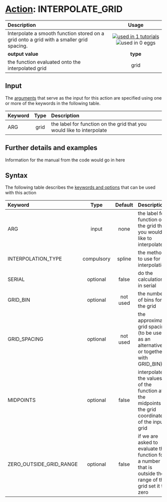 # [Action](actions.md): INTERPOLATE_GRID

| Description    | Usage |
|:--------|:--------:|
| Interpolate a smooth function stored on a grid onto a grid with a smaller grid spacing. | [![used in 1 tutorials](https://img.shields.io/badge/tutorials-1-green.svg)](https://www.plumed-tutorials.org/browse.html?search=INTERPOLATE_GRID)![used in 0 eggs](https://img.shields.io/badge/nest-0-red.svg)|
 | **output value** | **type** |
| the function evaluated onto the interpolated grid | grid |

## Input

The [arguments](specifying_arguments.html) that serve as the input for this action are specified using one or more of the keywords in the following table.

| Keyword |  Type | Description |
|:--------|:------:|:-----------|
| ARG | grid | the label for function on the grid that you would like to interpolate |


## Further details and examples 
Information for the manual from the code would go in here 
## Syntax 
The following table describes the [keywords and options](parsing.md) that can be used with this action 

| Keyword | Type | Default | Description |
|:-------|:----:|:-------:|:-----------|
| ARG | input | none | the label for function on the grid that you would like to interpolate |
| INTERPOLATION_TYPE | compulsory | spline |  the method to use for interpolation |
| SERIAL | optional | false |  do the calculation in serial |
| GRID_BIN | optional | not used | the number of bins for the grid |
| GRID_SPACING | optional | not used | the approximate grid spacing (to be used as an alternative or together with GRID_BIN) |
| MIDPOINTS | optional | false |  interpolate the values of the function at the midpoints of the grid coordinates of the input grid |
| ZERO_OUTSIDE_GRID_RANGE | optional | false |  if we are asked to evaluate the function for a number that is outside the range of the grid set it to zero |
